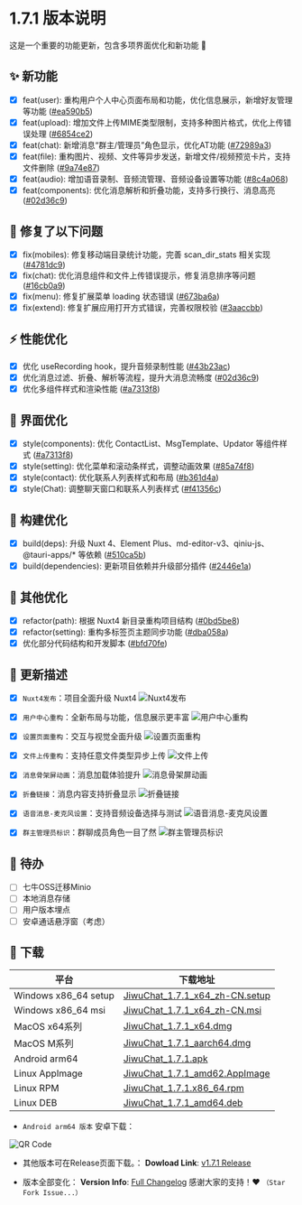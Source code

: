 # 1.7.1 版本说明

这是一个重要的功能更新，包含多项界面优化和新功能 🚀

## ✨ 新功能

- [x] feat(user): 重构用户个人中心页面布局和功能，优化信息展示，新增好友管理等功能 ([#ea590b5](https://github.com/KiWi233333/JiwuChat/commit/ea590b5640311e7ae795ec9374f41bb8eaa13151))
- [x] feat(upload): 增加文件上传MIME类型限制，支持多种图片格式，优化上传错误处理 ([#6854ce2](https://github.com/KiWi233333/JiwuChat/commit/6854ce273210ffe74be56a604492fd3507b0b42a))
- [x] feat(chat): 新增消息“群主/管理员”角色显示，优化AT功能 ([#72989a3](https://github.com/KiWi233333/JiwuChat/commit/72989a34034766be1a0611374766cc692fdd891d))
- [x] feat(file): 重构图片、视频、文件等异步发送，新增文件/视频预览卡片，支持文件删除 ([#9a74e87](https://github.com/KiWi233333/JiwuChat/commit/9a74e8724c529a32580209349c7bd865357802aa))
- [x] feat(audio): 增加语音录制、音频流管理、音频设备设置等功能 ([#8c4a068](https://github.com/KiWi233333/JiwuChat/commit/8c4a068e7cee13e93e980106022db02f0e8f19fc))
- [x] feat(components): 优化消息解析和折叠功能，支持多行换行、消息高亮 ([#02d36c9](https://github.com/KiWi233333/JiwuChat/commit/02d36c99558548ab411b547a92994722ef0e622b))

## 🐛 修复了以下问题

- [x] fix(mobiles): 修复移动端目录统计功能，完善 scan_dir_stats 相关实现 ([#4781dc9](https://github.com/KiWi233333/JiwuChat/commit/4781dc9b17fa5c6f548d9899de417ece008ce6ac))
- [x] fix(chat): 优化消息组件和文件上传错误提示，修复消息排序等问题 ([#16cb0a9](https://github.com/KiWi233333/JiwuChat/commit/16cb0a986eea1e329451bbbb4b8ffa6268d98110))
- [x] fix(menu): 修复扩展菜单 loading 状态错误 ([#673ba6a](https://github.com/KiWi233333/JiwuChat/commit/673ba6ae7aa89fe16937efb44d79b7a871a5b841))
- [x] fix(extend): 修复扩展应用打开方式错误，完善权限校验 ([#3aaccbb](https://github.com/KiWi233333/JiwuChat/commit/3aaccbb66a076f6da44ebbd916467afc80717276))

## ⚡ 性能优化

- [x] 优化 useRecording hook，提升音频录制性能 ([#43b23ac](https://github.com/KiWi233333/JiwuChat/commit/43b23ac3a81f97c9c653cdc69dacbfc3e46c331b))
- [x] 优化消息过滤、折叠、解析等流程，提升大消息流畅度 ([#02d36c9](https://github.com/KiWi233333/JiwuChat/commit/02d36c99558548ab411b547a92994722ef0e622b))
- [x] 优化多组件样式和渲染性能 ([#a7313f8](https://github.com/KiWi233333/JiwuChat/commit/a7313f80e5b2cd830d242b1c891a87af78386b14))

## 🎨 界面优化

- [x] style(components): 优化 ContactList、MsgTemplate、Updator 等组件样式 ([#a7313f8](https://github.com/KiWi233333/JiwuChat/commit/a7313f80e5b2cd830d242b1c891a87af78386b14))
- [x] style(setting): 优化菜单和滚动条样式，调整动画效果 ([#85a74f8](https://github.com/KiWi233333/JiwuChat/commit/85a74f8b5b18aa9ea079a8eb1766432326fc3688))
- [x] style(contact): 优化联系人列表样式和布局 ([#b361d4a](https://github.com/KiWi233333/JiwuChat/commit/b361d4a2d061acc1081171a41956afd0f6f7adfc))
- [x] style(Chat): 调整聊天窗口和联系人列表样式 ([#f41356c](https://github.com/KiWi233333/JiwuChat/commit/f41356caf438f577adc8940b4bf11ae66cefb8b2))

## 🔧 构建优化

- [x] build(deps): 升级 Nuxt 4、Element Plus、md-editor-v3、qiniu-js、@tauri-apps/* 等依赖 ([#510ca5b](https://github.com/KiWi233333/JiwuChat/commit/510ca5b4da1ebf952ba5523a372d4d387fcfa0ca))
- [x] build(dependencies): 更新项目依赖并升级部分插件 ([#2446e1a](https://github.com/KiWi233333/JiwuChat/commit/2446e1a84241cbdd384f61d5c13f52b26ff9e3a4))

## 📝 其他优化

- [x] refactor(path): 根据 Nuxt4 新目录重构项目结构 ([#0bd5be8](https://github.com/KiWi233333/JiwuChat/commit/0bd5be83e94f11868edbc3b4a7f88937540df271))
- [x] refactor(setting): 重构多标签页主题同步功能 ([#dba058a](https://github.com/KiWi233333/JiwuChat/commit/dba058af2c26784b16382e8ad008c6cbf3a57f8f))
- [x] 优化部分代码结构和开发脚本 ([#bfd70fe](https://github.com/KiWi233333/JiwuChat/commit/bfd70fef4a0c557f527dae0fc9932d2f8879d5ea))

## 🤯 更新描述

- [x] `Nuxt4发布`：项目全面升级 Nuxt4
![Nuxt4发布](assets/v1.7.1/Nuxt4发布.png)

- [x] `用户中心重构`：全新布局与功能，信息展示更丰富
![用户中心重构](assets/v1.7.1/重构的用户个人中心.png)

- [x] `设置页面重构`：交互与视觉全面升级
![设置页面重构](assets/v1.7.1/设置页面重构.png)

- [x] `文件上传重构`：支持任意文件类型异步上传
![文件上传](assets/v1.7.1/任意文件类型上传（限制打开方式）.png)

- [x] `消息骨架屏动画`：消息加载体验提升
![消息骨架屏动画](assets/v1.7.1/消息骨架屏动画.png)

- [x] `折叠链接`：消息内容支持折叠显示
![折叠链接](assets/v1.7.1/折叠链接.png)

- [x] `语音消息-麦克风设置`：支持音频设备选择与测试
![语音消息-麦克风设置](<assets/v1.7.1/语音消息 - 麦克风设置.png>)

- [x] `群主管理员标识`：群聊成员角色一目了然
![群主管理员标识](assets/v1.7.1/群主管理员标识.png)

## 📌 待办

- [ ] 七牛OSS迁移Minio
- [ ] 本地消息存储
- [ ] 用户版本埋点
- [ ] 安卓通话悬浮窗（考虑）

## 🧪 下载

| 平台 | 下载地址 |
| --- | --- |
| Windows x86_64 setup | [JiwuChat_1.7.1_x64_zh-CN.setup](https://github.com/KiWi233333/JiwuChat/releases/download/v1.7.1/JiwuChat_1.7.1_x64-setup.exe) |
| Windows x86_64 msi | [JiwuChat_1.7.1_x64_zh-CN.msi](https://github.com/KiWi233333/JiwuChat/releases/download/v1.7.1/JiwuChat_1.7.1_x64_zh-CN.msi) |
| MacOS x64系列 | [JiwuChat_1.7.1_x64.dmg](https://github.com/KiWi233333/JiwuChat/releases/download/v1.7.1/JiwuChat_1.7.1_x64.dmg) |
| MacOS M系列 | [JiwuChat_1.7.1_aarch64.dmg](https://github.com/KiWi233333/JiwuChat/releases/download/v1.7.1/JiwuChat_1.7.1_aarch64.dmg) |
| Android arm64 | [JiwuChat_1.7.1.apk](https://github.com/KiWi233333/JiwuChat/releases/download/v1.7.1/JiwuChat_1.7.1.apk) |
| Linux AppImage | [JiwuChat_1.7.1_amd62.AppImage](https://github.com/KiWi233333/JiwuChat/releases/download/v1.7.1/JiwuChat_1.7.1_amd64.AppImage) |
| Linux RPM | [JiwuChat_1.7.1.x86_64.rpm](https://github.com/KiWi233333/JiwuChat/releases/download/v1.7.1/JiwuChat-1.7.1-1.x86_64.rpm) |
| Linux DEB | [JiwuChat_1.7.1_amd64.deb](https://github.com/KiWi233333/JiwuChat/releases/download/v1.7.1/JiwuChat_1.7.1_amd64.deb) |

- `Android arm64 版本`  安卓下载：

![QR Code](https://api.jiwu.kiwi2333.top/res/qrcode/stream?content=/releases/download/v1.7.1/JiwuChat_1.7.1.apk&w=200&h=200)

- 其他版本可在Release页面下载。：
**Dowload Link**: [v1.7.1 Release](https://github.com/KiWi233333/JiwuChat/releases/tag/v1.7.1)

- 版本全部变化：
**Version Info**: [Full Changelog](https://github.com/KiWi233333/JiwuChat/compare/v1.7.0...v1.7.1)
感谢大家的支持！❤ `（Star Fork Issue...）`
